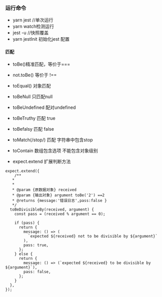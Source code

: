 ### 运行命令
- yarn jest   //单次运行
- yarn watch检测运行
- jest -u   //快照覆盖
- yarn jestInit 初始化jest 配置 


#### 匹配
- toBe()精准匹配，等价于===
- not.toBe() 等价于 !== 
- toEqual() 对象匹配  
- toBeNull 只匹配null
- toBeUndefined 配对undefined 
- toBeTruthy 匹配 true
- toBefalsy 匹配 false 
- toMatch(/stop/) 匹配 字符串中包含stop
- toContain 数组包含选项 不能包含对象级别


- expect.extend  扩展判断方法
```
expect.extend({
    /**
   *
   *
   * @param {原数据对象} received
   * @param {输出对象} argument toBe('2') ==2
   * @returns {message:'错误日志',pass:false }
   */
  toBeDivisibleBy(received, argument) {
    const pass = (received % argument == 0);

    if (pass) {
      return {
        message: () => (
          `expected ${received} not to be divisible by ${argument}`
        ),
        pass: true,
      };
    } else {
      return {
        message: () => (`expected ${received} to be divisible by ${argument}`),
        pass: false,
      };
    }
  },
});
```